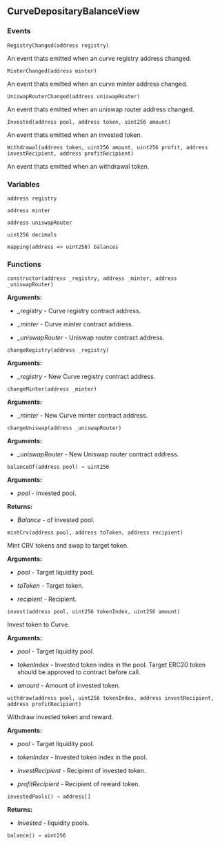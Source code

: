 ## CurveDepositaryBalanceView





### Events
```solidity
RegistryChanged(address registry)
```

An event thats emitted when an curve registry address changed.



```solidity
MinterChanged(address minter)
```

An event thats emitted when an curve minter address changed.



```solidity
UniswapRouterChanged(address uniswapRouter)
```

An event thats emitted when an uniswap router address changed.



```solidity
Invested(address pool, address token, uint256 amount)
```

An event thats emitted when an invested token.



```solidity
Withdrawal(address token, uint256 amount, uint256 profit, address investRecipient, address profitRecipient)
```

An event thats emitted when an withdrawal token.




### Variables
```solidity
address registry
```

```solidity
address minter
```

```solidity
address uniswapRouter
```

```solidity
uint256 decimals
```

```solidity
mapping(address => uint256) balances
```


### Functions
```solidity
constructor(address _registry, address _minter, address _uniswapRouter)
```





**Arguments:**
- *_registry* - Curve registry contract address.

- *_minter* - Curve minter contract address.

- *_uniswapRouter* - Uniswap router contract address.

```solidity
changeRegistry(address _registry)
```





**Arguments:**
- *_registry* - New Curve registry contract address.

```solidity
changeMinter(address _minter)
```





**Arguments:**
- *_minter* - New Curve minter contract address.

```solidity
changeUniswap(address _uniswapRouter)
```





**Arguments:**
- *_uniswapRouter* - New Uniswap router contract address.

```solidity
balanceOf(address pool) → uint256
```





**Arguments:**
- *pool* - Invested pool.


**Returns:**
- *Balance* - of invested pool.

```solidity
mintCrv(address pool, address toToken, address recipient)
```

Mint CRV tokens and swap to target token.




**Arguments:**
- *pool* - Target liquidity pool.

- *toToken* - Target token.

- *recipient* - Recipient.

```solidity
invest(address pool, uint256 tokenIndex, uint256 amount)
```

Invest token to Curve.




**Arguments:**
- *pool* - Target liquidity pool.

- *tokenIndex* - Invested token index in the pool. Target ERC20 token should be approved to contract before call.

- *amount* - Amount of invested token.

```solidity
withdraw(address pool, uint256 tokenIndex, address investRecipient, address profitRecipient)
```

Withdraw invested token and reward.




**Arguments:**
- *pool* - Target liquidity pool.

- *tokenIndex* - Invested token index in the pool.

- *investRecipient* - Recipient of invested token.

- *profitRecipient* - Recipient of reward token.

```solidity
investedPools() → address[]
```





**Returns:**
- *Invested* - liquidity pools.

```solidity
balance() → uint256
```





